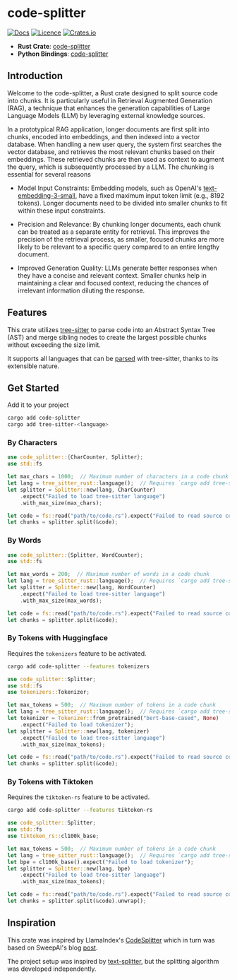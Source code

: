 # code-splitter

[![Docs](https://docs.rs/code-splitter/badge.svg)](https://docs.rs/code-splitter/)
[![Licence](https://img.shields.io/crates/l/code-splitter)](https://github.com/wangxj03/code-splitter/blob/main/LICENSE.txt)
[![Crates.io](https://img.shields.io/crates/v/code-splitter)](https://crates.io/crates/code-splitter)

- **Rust Crate**: [code-splitter](https://crates.io/crates/code-splitter)
- **Python Bindings**: [code-splitter](https://pypi.org/project/code-splitter/)

## Introduction

Welcome to the code-splitter, a Rust crate designed to split source code into chunks. It is particularly useful in Retrieval Augmented Generation (RAG), a technique that enhances the generation capabilities of Large Language Models (LLM) by leveraging external knowledge sources.

In a prototypical RAG application, longer documents are first split into chunks, encoded into embeddings, and then indexed into a vector database. When handling a new user query, the system first searches the vector database, and retrieves the most relevant chunks based on their embeddings. These retrieved chunks are then used as context to augment the query, which is subsequently processed by a LLM. The chunking is essential for several reasons

- Model Input Constraints: Embedding models, such as OpenAI's [text-embedding-3-small](https://platform.openai.com/docs/guides/embeddings/embedding-models), have a fixed maximum input token limit (e.g., 8192 tokens). Longer documents need to be divided into smaller chunks to fit within these input constraints.

- Precision and Relevance: By chunking longer documents, each chunk can be treated as a separate entity for retrieval. This improves the precision of the retrieval process, as smaller, focused chunks are more likely to be relevant to a specific query compared to an entire lengthy document.

- Improved Generation Quality: LLMs generate better responses when they have a concise and relevant context. Smaller chunks help in maintaining a clear and focused context, reducing the chances of irrelevant information diluting the response.

## Features

This crate utilizes [tree-sitter](https://crates.io/crates/tree-sitter) to parse code into an Abstract Syntax Tree (AST) and merge sibling nodes to create the largest possible chunks without exceeding the size limit.

It supports all languages that can be [parsed](https://tree-sitter.github.io/tree-sitter/#parsers) with tree-sitter, thanks to its extensible nature.

## Get Started

Add it to your project

```sh
cargo add code-splitter
cargo add tree-sitter-<language>
```

### By Characters

```rust
use code_splitter::{CharCounter, Splitter};
use std::fs

let max_chars = 1000;  // Maximum number of characters in a code chunk
let lang = tree_sitter_rust::language();  // Requires `cargo add tree-sitter-rust`
let splitter = Splitter::new(lang, CharCounter)
    .expect("Failed to load tree-sitter language")
    .with_max_size(max_chars);

let code = fs::read("path/to/code.rs").expect("Failed to read source code");
let chunks = splitter.split(&code);
```

### By Words

```rust
use code_splitter::{Splitter, WordCounter};
use std::fs

let max_words = 200;  // Maximum number of words in a code chunk
let lang = tree_sitter_rust::language();  // Requires `cargo add tree-sitter-rust`
let splitter = Splitter::new(lang, WordCounter)
    .expect("Failed to load tree-sitter language")
    .with_max_size(max_words);

let code = fs::read("path/to/code.rs").expect("Failed to read source code");
let chunks = splitter.split(&code);
```

### By Tokens with Huggingface

Requires the `tokenizers` feature to be activated.

```sh
cargo add code-splitter --features tokenizers
```

```rust
use code_splitter::Splitter;
use std::fs
use tokenizers::Tokenizer;

let max_tokens = 500;  // Maximum number of tokens in a code chunk
let lang = tree_sitter_rust::language();  // Requires `cargo add tree-sitter-rust`
let tokenizer = Tokenizer::from_pretrained("bert-base-cased", None)
    .expect("Failed to load tokenizer");
let splitter = Splitter::new(lang, tokenizer)
    .expect("Failed to load tree-sitter language")
    .with_max_size(max_tokens);

let code = fs::read("path/to/code.rs").expect("Failed to read source code");
let chunks = splitter.split(&code);
```

### By Tokens with Tiktoken

Requires the `tiktoken-rs` feature to be activated.

```sh
cargo add code-splitter --features tiktoken-rs
```

```rust
use code_splitter::Splitter;
use std::fs
use tiktoken_rs::cl100k_base;

let max_tokens = 500;  // Maximum number of tokens in a code chunk
let lang = tree_sitter_rust::language();  // Requires `cargo add tree-sitter-rust`
let bpe = cl100k_base().expect("Failed to load tokenizer");
let splitter = Splitter::new(lang, bpe)
    .expect("Failed to load tree-sitter language")
    .with_max_size(max_tokens);

let code = fs::read("path/to/code.rs").expect("Failed to read source code");
let chunks = splitter.split(&code).unwrap();
```

## Inspiration

This crate was inspired by LlamaIndex's [CodeSplitter](https://docs.llamaindex.ai/en/v0.10.19/api/llama_index.core.node_parser.CodeSplitter.html) which in turn was based on SweepAI's blog [post](https://docs.sweep.dev/blogs/chunking-2m-files).

The project setup was inspired by [text-splitter](https://github.com/benbrandt/text-splitter), but the splitting algorithm was developed independently.
